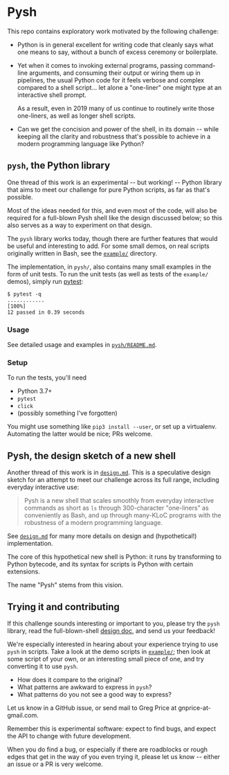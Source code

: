# Pysh

This repo contains exploratory work motivated by the following
challenge:

* Python is in general excellent for writing code that cleanly says
  what one means to say, without a bunch of excess ceremony or
  boilerplate.

* Yet when it comes to invoking external programs, passing
  command-line arguments, and consuming their output or wiring them up
  in pipelines, the usual Python code for it feels verbose and complex
  compared to a shell script... let alone a "one-liner" one might type
  at an interactive shell prompt.

  As a result, even in 2019 many of us continue to routinely write
  those one-liners, as well as longer shell scripts.

* Can we get the concision and power of the shell, in its domain --
  while keeping all the clarity and robustness that's possible to
  achieve in a modern programming language like Python?


## `pysh`, the Python library

One thread of this work is an experimental -- but working! --
Python library that aims to meet our challenge for pure Python
scripts, as far as that's possible.

Most of the ideas needed for this, and even most of the code, will
also be required for a full-blown Pysh shell like the design discussed
below; so this also serves as a way to experiment on that design.

The `pysh` library works today, though there are further features that
would be useful and interesting to add.  For some small demos, on real
scripts originally written in Bash, see the [`example/`](example/)
directory.

The implementation, in `pysh/`, also contains many small examples in
the form of unit tests.  To run the unit tests (as well as tests of
the `example/` demos), simply run [pytest]:
```
$ pytest -q
............                                                             [100%]
12 passed in 0.39 seconds
```

[pytest]: https://docs.pytest.org/


### Usage

See detailed usage and examples in [`pysh/README.md`](pysh/README.md).


### Setup

To run the tests, you'll need
* Python 3.7+
* `pytest`
* `click`
* (possibly something I've forgotten)

You might use something like `pip3 install --user`, or set up a
virtualenv.  Automating the latter would be nice; PRs welcome.


## Pysh, the design sketch of a new shell

Another thread of this work is in [`design.md`](design.md).  This is a
speculative design sketch for an attempt to meet our challenge across
its full range, including everyday interactive use:

> Pysh is a new shell that scales smoothly from everyday interactive
> commands as short as `ls` through 300-character "one-liners" as
> conveniently as Bash, and up through many-KLoC programs with the
> robustness of a modern programming language.

See [`design.md`](design.md) for many more details on design and
(hypothetical!) implementation.

The core of this hypothetical new shell is Python: it runs by
transforming to Python bytecode, and its syntax for scripts is Python
with certain extensions.

The name "Pysh" stems from this vision.


## Trying it and contributing

If this challenge sounds interesting or important to you, please try
the `pysh` library, read the full-blown-shell [design doc](design.md),
and send us your feedback!

We're especially interested in hearing about your experience trying to
use `pysh` in scripts.  Take a look at the demo scripts in
[`example/`](example/); then look at some script of your own, or an
interesting small piece of one, and try converting it to use `pysh`.
* How does it compare to the original?
* What patterns are awkward to express in `pysh`?
* What patterns do you not see a good way to express?

Let us know in a GitHub issue, or send mail to Greg Price at
gnprice-at-gmail.com.

Remember this is experimental software: expect to find bugs, and
expect the API to change with future development.

When you do find a bug, or especially if there are roadblocks or rough
edges that get in the way of you even trying it, please let us know --
either an issue or a PR is very welcome.
